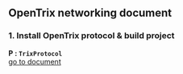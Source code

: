 ## OpenTrix networking document

### 1. Install OpenTrix protocol & build project
**P : `TrixProtocol`**  
[go to document](TrixProtocolSetup1.md)

